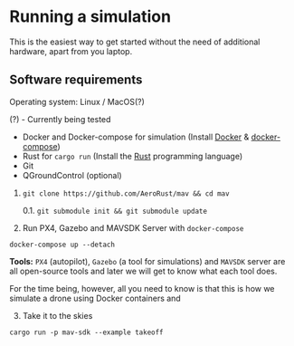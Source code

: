 # Running a simulation

This is the easiest way to get started without the need of additional hardware,
apart from you laptop.

## Software requirements

Operating system: Linux / MacOS(?)

(?) - Currently being tested

- Docker and Docker-compose for simulation (Install [Docker][install-docker] & [docker-compose][install-docker-compose])
- Rust for `cargo run` (Install the [Rust][install-rust] programming language)
- Git
- QGroundControl (optional)

1. `git clone https://github.com/AeroRust/mav && cd mav`

    0.1. `git submodule init && git submodule update`


2. Run PX4, Gazebo and MAVSDK Server with `docker-compose`


```
docker-compose up --detach
```

**Tools:** `PX4` (autopilot), `Gazebo` (a tool for simulations) and `MAVSDK` server are all open-source tools and later we will get to know what each tool does.

For the time being, however, all you need to know is that this is how we simulate a drone using Docker containers and 

3. Take it to the skies

```
cargo run -p mav-sdk --example takeoff
```


[install-rust]: https://rustup.rs/
[install-docker]: https://docs.docker.com/engine/install/
[install-docker-compose]: https://docs.docker.com/compose/install/